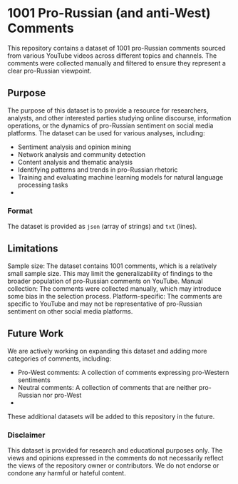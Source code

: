 # 1001 Pro-Russian (and anti-West) Comments

This repository contains a dataset of 1001 pro-Russian comments sourced from various YouTube videos across different topics and channels. The comments were collected manually and filtered to ensure they represent a clear pro-Russian viewpoint.

## Purpose
The purpose of this dataset is to provide a resource for researchers, analysts, and other interested parties studying online discourse, information operations, or the dynamics of pro-Russian sentiment on social media platforms. 
The dataset can be used for various analyses, including:
- Sentiment analysis and opinion mining
- Network analysis and community detection
- Content analysis and thematic analysis
- Identifying patterns and trends in pro-Russian rhetoric
- Training and evaluating machine learning models for natural language processing tasks
- 
### Format
The dataset is provided as `json` (array of strings) and `txt` (lines).

## Limitations
Sample size: The dataset contains 1001 comments, which is a relatively small sample size. This may limit the generalizability of findings to the broader population of pro-Russian comments on YouTube.
Manual collection: The comments were collected manually, which may introduce some bias in the selection process.
Platform-specific: The comments are specific to YouTube and may not be representative of pro-Russian sentiment on other social media platforms.

## Future Work
We are actively working on expanding this dataset and adding more categories of comments, including:

- Pro-West comments: A collection of comments expressing pro-Western sentiments
- Neutral comments: A collection of comments that are neither pro-Russian nor pro-West
- 
These additional datasets will be added to this repository in the future.

### Disclaimer
This dataset is provided for research and educational purposes only. The views and opinions expressed in the comments do not necessarily reflect the views of the repository owner or contributors. We do not endorse or condone any harmful or hateful content.
